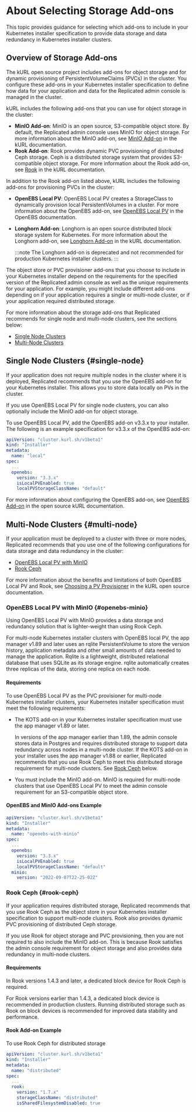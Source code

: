 # About Selecting Storage Add-ons

This topic provides guidance for selecting which add-ons to include in your Kubernetes installer specification to provide data storage and data redundancy in Kubernetes installer clusters.

## Overview of Storage Add-ons

The kURL open source project includes add-ons for object storage and for dynamic provisioning of PersistentVolumeClaims (PVCs) in the cluster. You configure these add-ons in your Kubernetes installer specification to define how data for your application and data for the Replicated admin console is managed in the cluster.

kURL includes the following add-ons that you can use for object storage in the cluster:
* **MinIO Add-on**: MinIO is an open source, S3-compatible object store. By default, the Replicated admin console uses MinIO for object storage. For more information about the MinIO add-on, see [MinIO Add-on](https://kurl.sh/docs/add-ons/minio) in the kURL documentation.
* **Rook Add-on**: Rook provides dynamic PVC provisioning of distributed Ceph storage. Ceph is a distributed storage system that provides S3-compatible object storage. For more information about the Rook add-on, see [Rook](https://kurl.sh/docs/add-ons/rook) in the kURL documentation.

In addition to the Rook add-on listed above, kURL includes the following add-ons for provisioning PVCs in the cluster:
* **OpenEBS Local PV**: OpenEBS Local PV creates a StorageClass to dynamically provision local PersistentVolumes in a cluster. For more information about the OpenEBS add-on, see [OpenEBS Local PV](https://openebs.io/docs/concepts/localpv) in the OpenEBS documentation.
* **Longhorn Add-on**: Longhorn is an open source distributed block storage system for Kubernetes. For more information about the Longhorn add-on, see [Longhorn Add-on](https://kurl.sh/docs/add-ons/longhorn) in the kURL documentation.

  :::note
  The Longhorn add-on is deprecated and not recommended for production Kubernetes installer clusters.
  :::

The object store or PVC provisioner add-ons that you choose to include in your Kubernetes installer depend on the requirements for the specified version of the Replicated admin console as well as the unique requirements for your application. For example, you might include different add-ons depending on if your application requires a single or multi-node cluster, or if your application required distributed storage.

For more information about the storage add-ons that Replicated recommends for single node and multi-node clusters, see the sections below:
* [Single Node Clusters](#single-node)
* [Multi-Node Clusters](#multi-node)

## Single Node Clusters {#single-node}

If your application does not require multiple nodes in the cluster where it is deployed, Replicated recommends that you use the OpenEBS add-on for your Kubernetes installer. This allows you to store data locally on PVs in the cluster.

If you use OpenEBS Local PV for single node clusters, you can also optionally include the MinIO add-on for object storage.

To use OpenEBS Local PV, add the OpenEBS add-on v3.3.x to your installer. The following is an example specification for v3.3.x of the OpenEBS add-on:

```yaml
apiVersion: "cluster.kurl.sh/v1beta1"
kind: "Installer"
metadata:
  name: "local"
spec:
  ...
  openebs:
    version: "3.3.x"
    isLocalPVEnabled: true
    localPVStorageClassName: "default"
```

For more information about configuring the OpenEBS add-on, see [OpenEBS Add-on](https://kurl.sh/docs/add-ons/openebs) in the open source kURL documentation.

## Multi-Node Clusters {#multi-node}

If your application must be deployed to a cluster with three or more nodes, Replicated recommends that you use one of the following configurations for data storage and data redundancy in the cluster:

* [OpenEBS Local PV with MinIO](#openebs-minio)
* [Rook Ceph](#rook-ceph)

For more information about the benefits and limitations of both OpenEBS Local PV and Rook, see [Choosing a PV Provisioner](https://kurl.sh/docs/create-installer/choosing-a-pv-provisioner) in the kURL open source documentation.

### OpenEBS Local PV with MinIO {#openebs-minio}

Using OpenEBS Local PV with MinIO provides a data storage and redundancy solution that is lighter-weight than using Rook Ceph.

For multi-node Kubernetes installer clusters with OpenEBS local PV, the app manager v1.89 and later uses an rqlite PersistentVolume to store the version history, application metadata and other small amounts of data needed to manage the application. Rqlite is a lightweight, distributed relational database that uses SQLite as its storage engine. rqlite automatically creates three replicas of the data, storing one replica on each node.

#### Requirements

To use OpenEBS Local PV as the PVC provisioner for multi-node Kubernetes installer clusters, your Kubernetes installer specification must meet the following requirements:

* The KOTS add-on in your Kubernetes installer specification must use the app manager v1.89 or later.

   In versions of the app manager earlier than 1.89, the admin console stores data in Postgres and requires distributed storage to support data redundancy across nodes in a multi-node cluster. If the KOTS add-on in your installer uses the app manager v1.88 or earlier, Replicated recommends that you use Rook Ceph to meet this distributed storage requirement for multi-node clusters. See [Rook Ceph](#rook-ceph) below.

* You must include the MinIO add-on. MinIO is required for multi-node clusters that use OpenEBS Local PV to meet the admin console requirement for an S3-compatible object store.

#### OpenEBS and MinIO Add-ons Example

```yaml
apiVersion: "cluster.kurl.sh/v1beta1"
kind: "Installer"
metadata:
  name: "openebs-with-minio"
spec:
  ...
  openebs:
    version: "3.3.x"
    isLocalPVEnabled: true
    localPVStorageClassName: "default"
  minio:
    version: "2022-09-07T22-25-02Z"
```

### Rook Ceph {#rook-ceph}

If your application requires distributed storage, Replicated recommends that you use Rook Ceph as the object store in your Kubernetes installer specification to support multi-node clusters. ​​Rook also provides dynamic PVC provisioning of distributed Ceph storage.

If you use Rook for object storage and PVC provisioning, then you are not required to also include the MinIO add-on. This is because Rook satisfies the admin console requirement for object storage and also provides data redundancy in multi-node clusters. 

#### Requirements

In Rook versions 1.4.3 and later, a dedicated block device for Rook Ceph is required.

For Rook versions earlier than 1.4.3, a dedicated block device is recommended in production clusters. Running distributed storage such as Rook on block devices is recommended for improved data stability and performance.

#### Rook Add-on Example

To use Rook Ceph for distributed storage

```yaml
apiVersion: "cluster.kurl.sh/v1beta1"
kind: "Installer"
metadata:
  name: "distributed"
spec:
  ...
  rook:
    version: "1.7.x"
    storageClassName: "distributed"
    isSharedFilesystemDisabled: true
```
